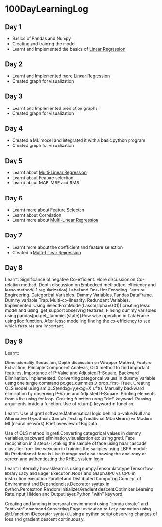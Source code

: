 # 100DayLearningLog


## Day 1
* Basics of Pandas and Numpy
* Creating and training the model
* Learnt and Implemented the basics of [Linear Regression](https://github.com/Aman9026/100DaysOfMachineLearning/tree/master/Regression/INFO.md)

## Day 2
* Learnt and Implemented more [Linear Regression](https://github.com/Aman9026/100DaysOfMachineLearning/tree/master/Regression/INFO.md)
* Created graph for visualization


## Day 3
* Learnt and Implemented prediction graphs
* Created graph for visualization

## Day 4
* Created a ML model and integrated it with a basic python program
* Created graph for visualization

## Day 5
* Learnt about [Multi-Linear Regression](https://github.com/Aman9026/100DaysOfMachineLearning/tree/master/Regression/INFO.md)
* Learnt about Feature selection
* Learnt about MAE, MSE and RMS

## Day 6
* Learnt more about Feature Selecton
* Learnt about Correlation
* Learnt more about [Multi-Linear Regression](https://github.com/Aman9026/100DaysOfMachineLearning/tree/master/Regression/INFO.md)

## Day 7
* Learnt more about the coefficient and feature selection
* Created a [Multi-Linear Regression](https://github.com/Aman9026/100DaysOfMachineLearning/tree/master/Regression/INFO.md)

## Day 8

Learnt:
 Significance of negative Co-efficient. More discussion on Co-relation method. Depth discussion on Embedded method(co-efficiency and lesso method/L1 regularization).Label and One-Hot Encoding. Feature Engineering. Categorical Variables. Dummy Variables. Pandas DataFrame. Dummy variable Trap. Multi-co-linearity. Redundant Variables.
Implemented:
 Using SelectFromModel(Lasso(alpha=0.01)) creating lesso model and using .get_support observing features. Finding dummy variables using pandas(pd.get_dummies(state)).Row wise operation in DataFrame using iloc function. After lesso modelling finding the co-efficiency to see which features are important.

## Day 9


Learnt:

 Dimensionality Reduction, Depth discussion on Wrapper Method, Feature Extraction, Principle Component Analysis, OLS method to find important features, Importance of P-Value and Adjusted R-Square, Backward Elimination. 
Implemented:
 Converting categorical values in dummy variable using one single command pd.get_dummies(X,drop_first=True). Creating OLS model using sm.OLS(endog=y,exog=X ).fit(). Manually backward elimination by observing P-Value and Adjusted R-Square. Printing elements from a list using for loop. Creating function using "def" keyword. Passing arguments inside a function. Use of return() keyword in function.


Learnt:
Use of gretl software.Mathematical logic behind p-value.Null
and Alternative Hypothesis.Sample Testing.Traditional
ML(sklearn) vs Modern ML(neural network).Brief overview of
BigData.

 Use of OLS method in gretl.Converting categorical values in dummy variables,backward elimination,visualization etc using gretl.
Face recognition in 3 steps-
i>taking the sample of face using haar cascade classifier from live webcam
ii>Training the samples using LBPH module
iii>Prediction of face in Live footage and also showing the accuracy on screen and authenticating the RHEL system login

Learnt:
Internally how sklearn is using numpy.Tensor datatype.Tensorflow library.Lazy and Eager Execution.Node and Graph.GPU vs CPU in instruction execution.Parallel and Distributed Computing.Concept of Environment and Dependencies.Decorator syntax in python.Perceptron.Random Initializer.Gradient descent.Optimizer.Learning Rate.Input,Hidden and Output layer.Python "with" keyword.

Creating and landing in personal environment using "conda create" and "activate" command.Converting Eager execution to Lazy execution using @tf.function (Decorator syntax).Using a python script observing changes of loss and gradient descent continuously.
